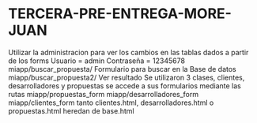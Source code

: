# TERCERA-PRE-ENTREGA-MORE-JUAN
Utilizar la administracion para ver los cambios en las tablas dados a partir de los forms 
Usuario = admin
Contraseña = 12345678
miapp/buscar_propuesta/      Formulario para buscar en la Base de datos
miapp/buscar_propuesta2/     Ver resultado
Se utilizaron 3 clases, clientes, desarrolladores y propuestas
se accede a sus formularios mediante las rutas
miapp/propuestas_form
miapp/desarrolladores_form
miapp/clientes_form
tanto clientes.html, desarrolladores.html o propuestas.html heredan de base.html
